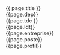 <div id="title">{{ page.title }}</div>
<div id="departement" > {{page.dep}} </div>
<div id="type_contract" > {{page.tdc }} </div>
<div id="lieu_travail" > {{page.ldt}} </div>
<div id="entreprise" > {{page.entreprise}} </div>
<div id="poste" > {{page.poste}} </div>
<div id="profil" > {{page.profil}} </div>

